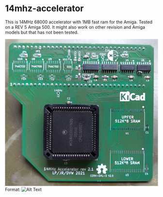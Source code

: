 # 14mhz-accelerator

This is 14MHz 68000 accelerator with 1MB fast ram for the Amiga.
Tested on a REV 5 Amiga 500. It might also work on other revision and Amiga models but that has not been tested.



![Accelerator only](/pictures/accelerator_only.jpg)
Format: ![Alt Text](url)



